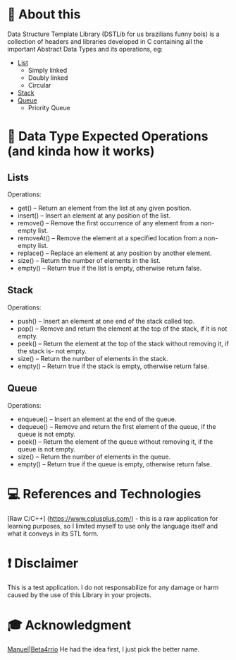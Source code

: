 
# :speech_balloon: About this
Data Structure Template Library (DSTLib for us brazilians funny bois) is a collection of headers and libraries
developed in C containing all the important Abstract Data Types and its operations, eg:

- [List](#Lists)
    - Simply linked
    - Doubly linked
    - Circular
- [Stack](#Stack)
- [Queue](#Queue)
    - Priority Queue

# :dart: Data Type Expected Operations (and kinda how it works)

## Lists

Operations:

- get() – Return an element from the list at any given position.
- insert() – Insert an element at any position of the list.
- remove() – Remove the first occurrence of any element from a non-empty list.
- removeAt() – Remove the element at a specified location from a non-empty list.
- replace() – Replace an element at any position by another element.
- size() – Return the number of elements in the list.
- empty() – Return true if the list is empty, otherwise return false.

## Stack

Operations:

- push() – Insert an element at one end of the stack called top.
- pop() – Remove and return the element at the top of the stack, if it is not empty.
- peek() – Return the element at the top of the stack without removing it, if the stack is- not empty.
- size() – Return the number of elements in the stack.
- empty() – Return true if the stack is empty, otherwise return false.

## Queue

Operations:

- enqueue() – Insert an element at the end of the queue.
- dequeue() – Remove and return the first element of the queue, if the queue is not empty.
- peek() – Return the element of the queue without removing it, if the queue is not empty.
- size() – Return the number of elements in the queue.
- empty() – Return true if the queue is empty, otherwise return false.


# :computer: References and Technologies
[Raw C/C++] (https://www.cplusplus.com/) - this is a raw application for learning purposes, so I limited myself
to use only the language itself and what it conveys in its STL form.

# :heavy_exclamation_mark: Disclaimer
This is a test application. I do not responsabilize for any damage or harm caused by the use of this Library in
your projects.

# :mortar_board: Acknowledgment
[Manuel|Beta4rrio](https://github.com/Bet4Arrio "Code Reviewer") He had the idea first, I just pick the better name.
